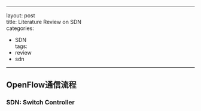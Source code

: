 
---
layout: post    
title: Literature Review on SDN    
categories:     
- SDN    
tags:    
- review   
- sdn    
---

## OpenFlow通信流程

### SDN: Switch Controller
[1]: http://www.sdnap.com/wp-content/uploads/2013/05/openflow%E5%8D%8F%E8%AE%AE%E5%8F%91%E5%B1%95%E5%8E%86%E7%A8%8B1.jpg 
[2]: http://www.sdnap.com/wp-content/uploads/2013/07/openflow%E5%8D%8F%E8%AE%AE%E8%BF%9B%E5%B1%952_DCN.jpg

















